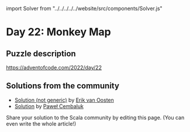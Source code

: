 import Solver from "../../../../../website/src/components/Solver.js"

# Day 22: Monkey Map

## Puzzle description

https://adventofcode.com/2022/day/22

## Solutions from the community

- [Solution (not generic)](https://github.com/erikvanoosten/advent-of-code/blob/main/src/main/scala/nl/grons/advent/y2022/Day22.scala) by [Erik van Oosten](https://github.com/erikvanoosten)
- [Solution](https://github.com/AvaPL/Advent-of-Code-2022/tree/main/src/main/scala/day22) by [Paweł Cembaluk](https://github.com/AvaPL)

Share your solution to the Scala community by editing this page. (You can even write the whole article!)
